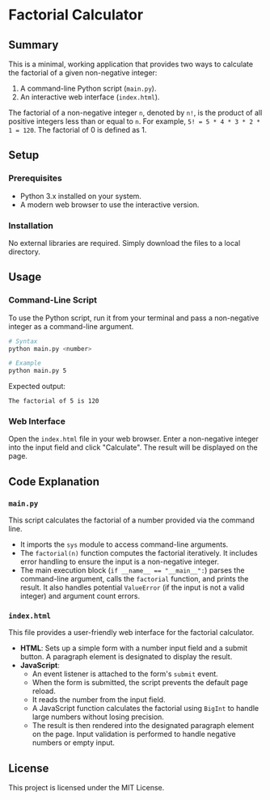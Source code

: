 # Factorial Calculator

## Summary

This is a minimal, working application that provides two ways to calculate the factorial of a given non-negative integer:
1. A command-line Python script (`main.py`).
2. An interactive web interface (`index.html`).

The factorial of a non-negative integer `n`, denoted by `n!`, is the product of all positive integers less than or equal to `n`. For example, `5! = 5 * 4 * 3 * 2 * 1 = 120`. The factorial of 0 is defined as 1.

## Setup

### Prerequisites
- Python 3.x installed on your system.
- A modern web browser to use the interactive version.

### Installation
No external libraries are required. Simply download the files to a local directory.

## Usage

### Command-Line Script
To use the Python script, run it from your terminal and pass a non-negative integer as a command-line argument.

```bash
# Syntax
python main.py <number>

# Example
python main.py 5
```

Expected output:
```
The factorial of 5 is 120
```

### Web Interface
Open the `index.html` file in your web browser. Enter a non-negative integer into the input field and click "Calculate". The result will be displayed on the page.

## Code Explanation

### `main.py`
This script calculates the factorial of a number provided via the command line.
- It imports the `sys` module to access command-line arguments.
- The `factorial(n)` function computes the factorial iteratively. It includes error handling to ensure the input is a non-negative integer.
- The main execution block (`if __name__ == "__main__":`) parses the command-line argument, calls the `factorial` function, and prints the result. It also handles potential `ValueError` (if the input is not a valid integer) and argument count errors.

### `index.html`
This file provides a user-friendly web interface for the factorial calculator.
- **HTML**: Sets up a simple form with a number input field and a submit button. A paragraph element is designated to display the result.
- **JavaScript**:
  - An event listener is attached to the form's `submit` event.
  - When the form is submitted, the script prevents the default page reload.
  - It reads the number from the input field.
  - A JavaScript function calculates the factorial using `BigInt` to handle large numbers without losing precision.
  - The result is then rendered into the designated paragraph element on the page. Input validation is performed to handle negative numbers or empty input.

## License

This project is licensed under the MIT License.

